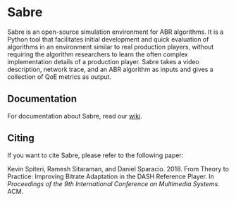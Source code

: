 # Sabre

Sabre is an open-source simulation environment for ABR algorithms. It is a Python tool that facilitates initial development and quick evaluation of algorithms in an environment similar to real production players, without requiring the algorithm researchers to learn the often complex implementation details of a production player. Sabre takes a video description, network trace, and an ABR algorithm as inputs and gives a collection of QoE metrics as output.

## Documentation

For documentation about Sabre, read our [wiki](https://github.com/UMass-Lids/sabre/wiki).

## Citing

If you want to cite Sabre, please refer to the following paper:

Kevin Spiteri, Ramesh Sitaraman, and Daniel Sparacio. 2018. From Theory to Practice: Improving Bitrate Adaptation in the DASH Reference Player. In *Proceedings of the 9th International Conference on Multimedia Systems.* ACM.
